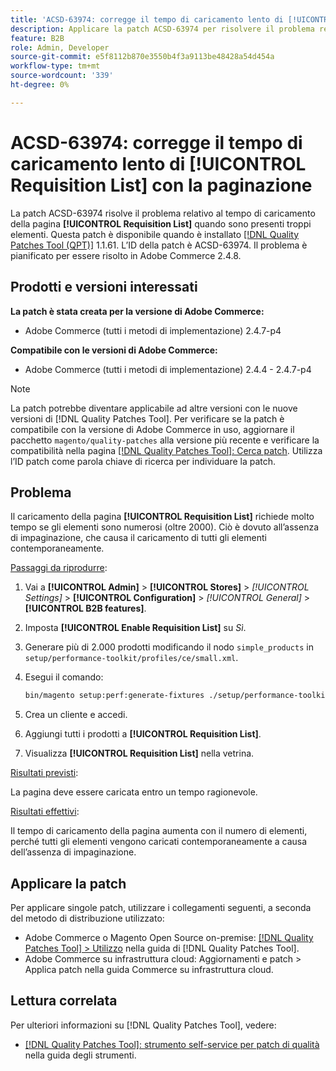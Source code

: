 ```yaml
---
title: 'ACSD-63974: corregge il tempo di caricamento lento di [!UICONTROL Requisition List] con la paginazione'
description: Applicare la patch ACSD-63974 per risolvere il problema relativo al caricamento della pagina [!UICONTROL Requisition List] quando sono presenti troppi elementi.
feature: B2B
role: Admin, Developer
source-git-commit: e5f8112b870e3550b4f3a9113be48428a54d454a
workflow-type: tm+mt
source-wordcount: '339'
ht-degree: 0%

---
```



# ACSD-63974: corregge il tempo di caricamento lento di [!UICONTROL Requisition List] con la paginazione

La patch ACSD-63974 risolve il problema relativo al tempo di caricamento della pagina **[!UICONTROL Requisition List]** quando sono presenti troppi elementi. Questa patch è disponibile quando è installato [[!DNL Quality Patches Tool (QPT)]](/help/tools/quality-patches-tool/quality-patches-tool-to-self-serve-quality-patches.md) 1.1.61. L’ID della patch è ACSD-63974. Il problema è pianificato per essere risolto in Adobe Commerce 2.4.8.

## Prodotti e versioni interessati

**La patch è stata creata per la versione di Adobe Commerce:**

* Adobe Commerce (tutti i metodi di implementazione) 2.4.7-p4

**Compatibile con le versioni di Adobe Commerce:**

* Adobe Commerce (tutti i metodi di implementazione) 2.4.4 - 2.4.7-p4

>[!NOTE]
>
>La patch potrebbe diventare applicabile ad altre versioni con le nuove versioni di [!DNL Quality Patches Tool]. Per verificare se la patch è compatibile con la versione di Adobe Commerce in uso, aggiornare il pacchetto `magento/quality-patches` alla versione più recente e verificare la compatibilità nella pagina [[!DNL Quality Patches Tool]: Cerca patch](https://experienceleague.adobe.com/tools/commerce-quality-patches/index.html). Utilizza l’ID patch come parola chiave di ricerca per individuare la patch.

## Problema

Il caricamento della pagina **[!UICONTROL Requisition List]** richiede molto tempo se gli elementi sono numerosi (oltre 2000). Ciò è dovuto all’assenza di impaginazione, che causa il caricamento di tutti gli elementi contemporaneamente.

<u>Passaggi da riprodurre</u>:

1. Vai a **[!UICONTROL Admin]** > **[!UICONTROL Stores]** > *[!UICONTROL Settings]* > **[!UICONTROL Configuration]** > *[!UICONTROL General]* > **[!UICONTROL B2B features]**.
1. Imposta **[!UICONTROL Enable Requisition List]** su *Sì*.
1. Generare più di 2.000 prodotti modificando il nodo `simple_products` in `setup/performance-toolkit/profiles/ce/small.xml`.
1. Esegui il comando:

   ```bash
   bin/magento setup:perf:generate-fixtures ./setup/performance-toolkit/profiles/ce/small.xml
   ```

1. Crea un cliente e accedi.
1. Aggiungi tutti i prodotti a **[!UICONTROL Requisition List]**.
1. Visualizza **[!UICONTROL Requisition List]** nella vetrina.


<u>Risultati previsti</u>:

La pagina deve essere caricata entro un tempo ragionevole.


<u>Risultati effettivi</u>:

Il tempo di caricamento della pagina aumenta con il numero di elementi, perché tutti gli elementi vengono caricati contemporaneamente a causa dell’assenza di impaginazione.

## Applicare la patch

Per applicare singole patch, utilizzare i collegamenti seguenti, a seconda del metodo di distribuzione utilizzato:

* Adobe Commerce o Magento Open Source on-premise: [[!DNL Quality Patches Tool] > Utilizzo](/help/tools/quality-patches-tool/usage.md) nella guida di [!DNL Quality Patches Tool].
* Adobe Commerce su infrastruttura cloud: Aggiornamenti e patch > Applica patch nella guida Commerce su infrastruttura cloud.

## Lettura correlata

Per ulteriori informazioni su [!DNL Quality Patches Tool], vedere:

* [[!DNL Quality Patches Tool]: strumento self-service per patch di qualità](/help/tools/quality-patches-tool/quality-patches-tool-to-self-serve-quality-patches.md) nella guida degli strumenti.
